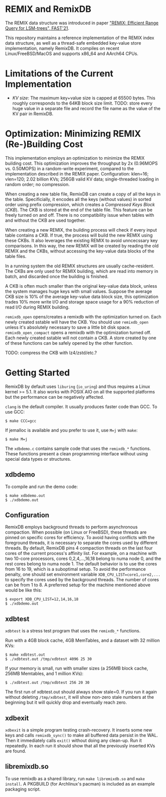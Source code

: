 # REMIX and RemixDB

The REMIX data structure was introduced in paper ["REMIX: Efficient Range Query for LSM-trees", FAST'21](https://www.usenix.org/conference/fast21/presentation/zhong).

This repository maintains a reference implementation of the REMIX index data structure,
as well as a thread-safe embedded key-value store implementation, namely RemixDB.
It compiles on recent Linux/FreeBSD/MacOS and supports x86\_64 and AArch64 CPUs.

# Limitations of the Current Implementation

* *KV size*: The maximum key+value size is capped at 65500 bytes.
This roughly corresponds to the 64KB block size limit.
TODO: store every huge value in a separate file and record the file name as the value of the KV pair in RemixDB.

# Optimization: Minimizing REMIX (Re-)Building Cost

This implementation employs an optimization to minimize the REMIX building cost.
This optimization improves the throughput by 2x (0.96MOPS vs. 0.50MOPS) in a random-write experiment, compared to the implementation described in the REMIX paper.
Configuration: klen=16; vlen=120; 2.02 billion KVs; 256GB valid KV data; single-threaded loading in random order; no compression.

When creating a new table file, RemixDB can create a copy of all the keys in the table.
Specificially, it encodes all the keys (without values) in sorted order using prefix compression, which creates a *Compressed Keys Block* (*CKB*).
The CKB is stored at the end of the table file.
This feature can be freely turned on and off. There is no compatibility issue when tables with and without the CKB are used together.

When creating a new REMIX, the building process will check if every input table contains a CKB.
If true, the process will build the new REMIX using these CKBs. It also leverages the existing REMIX to avoid unncecssary key comparisons.
In this way, the new REMIX will be created by reading the old REMIX and the CKBs, without accessing the key-value data blocks of the table files.

In a running system the old REMIX structures are usually cache-resident.
The CKBs are only used for REMIX building, which are read into memory in batch, and discarded once the building is finished.

A CKB is often much smaller than the original key-value data block, unless the system manages huge keys with small values.
Suppose the average CKB size is 10% of the average key-value data block size,
this optimization trades 10% more write I/O and storage space usage for a 90% reduction of read I/O during REMIX building.

`remixdb_open` opens/creates a remixdb with the optimization turned on. Each newly created sstable will have the CKB.
You should use `remixdb_open` unless it's absolutely necessary to save a little bit disk space.
`remixdb_open_compact` opens a remixdb with the optimization turned off. Each newly created sstable will not contain a CKB.
A store created by one of these functions can be safely opened by the other function.

TODO: compress the CKB with lz4/zstd/etc.?

# Getting Started

RemixDB by default uses `liburing` (`io_uring`) and thus requires a Linux kernel >= 5.1.
It also works with POSIX AIO on all the supported platforms but the performance can be negatively affected.

`clang` is the default compiler. It usually produces faster code than GCC. To use GCC:

    $ make CCC=gcc

If jemalloc is available and you prefer to use it, use `M=j` with `make`:

    $ make M=j

The `xdbdemo.c` contains sample code that uses the `remixdb_*` functions.
These functions present a clean programming interface without using special data types or structures.

## xdbdemo
To compile and run the demo code:

    $ make xdbdemo.out
    $ ./xdbdemo.out

## Configuration

RemixDB employs background threads to perform asynchronous compaction.
When possible (on Linux or FreeBSD), these threads are pinned on specific cores for efficiency.
To avoid having conflicts with the foreground threads, it is necessary to separate the cores used by different threads.
By default, RemixDB pins 4 compaction threads on the last four cores of the current process's affinity list.
For example, on a machine with two 10-core processors, cores 0,2,4,...,16,18 belong to numa node 0,
and the rest cores belong to numa node 1.
The default behavior is to use the cores from 16 to 19, which is a suboptimal setup.
To avoid the performance penalty, one should set environment variable `XDB_CPU_LIST=core1,core2,...`
to specify the cores used by the background threads.
The number of cores can be from 1 to 8.
A preferred setup for the machine mentioned above would be like this:

```
$ export XDB_CPU_LIST=12,14,16,18
$ ./xdbdemo.out
```

## xdbtest

`xdbtest` is a stress test program that uses the `remixdb_*` functions.

Run with a 4GB block cache, 4GB MemTables, and a dataset with 32 million KVs:

    $ make xdbtest.out
    $ ./xdbtest.out /tmp/xdbtest 4096 25 30

If your memory is small, run with smaller sizes (a 256MB block cache, 256MB Memtables, and 1 million KVs):

    $ ./xdbtest.out /tmp/xdbtest 256 20 30

The first run of xdbtest.out should always show stale=0.
If you run it again without deleting `/tmp/xdbtest`, it will show non-zero stale numbers at the beginning but it will quickly drop and eventually reach zero.

## xdbexit

`xdbexit` is a simple program testing crash-recovery.
It inserts some new keys and calls `remixdb_sync()` to make all buffered data persist in the WAL.
Then it immediately calls `exit()` without doing any clean-up.
Run it repeatedly. In each run it should show that all the previously inserted KVs are found.

## libremixdb.so

To use remixdb as a shared library, run `make libremixdb.so` and `make install`.
A PKGBUILD (for Archlinux's pacman) is included as an example packaging script.
